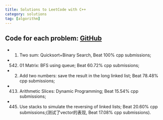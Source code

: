 ```yaml
---
title: Solutions to LeetCode with C++
category: solutions
tag: [algorithm]
---
```

## Code for each problem: [GitHub](https://github.com/Orcuslc/Learning/tree/master/LeetCode)  

- 1. Two sum: Quicksort+Binary Search, Beat 100% cpp submissions;
- 542. 01 Matrix: BFS using queue; Beat 60.72% cpp submissions;
- 2. Add two numbers: save the result in the long linked list; Beat 78.48% cpp submissions;
- 413. Arithmetic Slices: Dynamic Programming; Beat 15.54% cpp submissions;
- 445. Use stacks to simulate the reversing of linked lists; Beat 20.60% cpp submissions;(测试了vector的表现, Beat 17.08% cpp submissions).